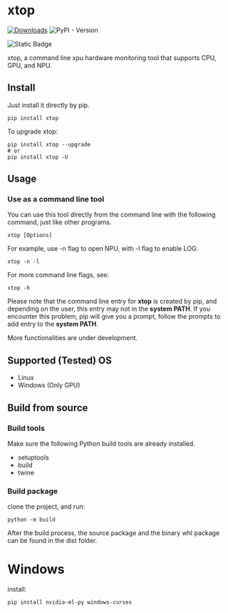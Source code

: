 # xtop


[![Downloads](https://static.pepy.tech/badge/pypci-ng)](https://pepy.tech/project/pypci-ng)
![PyPI - Version](https://img.shields.io/pypi/v/xtop?label=version)

![Static Badge](https://img.shields.io/badge/Linux-blue)


xtop, a command line xpu hardware monitoring tool that supports CPU, GPU, and NPU.


## Install
Just install it directly by pip.
```shell
pip install xtop
```
To upgrade xtop:
```shell
pip install xtop --upgrade
# or
pip install xtop -U
```

## Usage
### Use as a command line tool
You can use this tool directly from the command line with the following command, just like other programs.
```shell
xtop [Options]
```
For example, use -n flag to open NPU, with -l flag to enable LOG.
```shell
xtop -n -l
```
For more command line flags, see:
```shell
xtop -h
```

Please note that the command line entry for __xtop__ is created by pip, and depending on the user, this entry may not in the __system PATH__. If you encounter this problem, pip will give you a prompt, follow the prompts to add entry to the __system PATH__.

More functionalities are under development.

## Supported (Tested) OS
* Linux
* Windows (Only GPU)


## Build from source
### Build tools
Make sure the following Python build tools are already installed.
* setuptools
* build
* twine

### Build package
clone the project, and run:
```shell
python -m build
```
After the build process, the source package and the binary whl package can be found in the dist folder.

# Windows
install:
```shell
pip install nvidia-ml-py windows-curses
```


